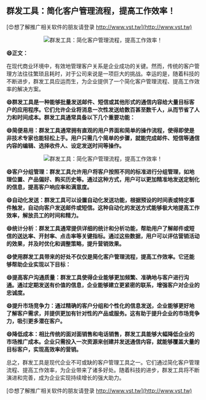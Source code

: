## **群发工具：简化客户管理流程，提高工作效率！**

[😍想了解推广相关软件的朋友请登录 http://www.vst.tw](http://www.vst.tw)

 <center><img src="https://vst.tw/MP4/tuiguang/png/1.png" alt="群发工具：简化客户管理流程，提高工作效率！"></center>

**😄正文：**

在现代商业环境中，有效地管理客户关系是企业成功的关键。然而，传统的客户管理方法往往繁琐且耗时，对于公司来说是一项巨大的挑战。幸运的是，随着科技的不断进步，群发工具应运而生，为企业提供了一个简化客户管理流程、提高工作效率的解决方案。

**😄群发工具是一种能够批量发送邮件、短信或其他形式的通信内容给大量目标客户的应用程序。它们允许企业将消息一次性发送给数百甚至数千人，从而节省了人力和时间成本。群发工具通常具备以下几个重要功能：**

**😄简便易用：群发工具通常拥有直观的用户界面和简单的操作流程，使得即使是非技术专家也能轻松上手。用户只需几个简单的步骤，就能完成邮件、短信等通信内容的编辑、选择收件人、设定发送时间等操作。**

 <center><img src="https://vst.tw/MP4/tuiguang/png/0.png" alt="群发工具：简化客户管理流程，提高工作效率！"></center>

**😄客户分组管理：群发工具允许用户将客户按照不同的标准进行分组管理，如地理位置、产品偏好、购买历史等。通过这种方式，用户可以更加精准地发送定制化的信息，提高客户响应率和满意度。**

**😄自动化发送：群发工具可以设置自动化发送功能，根据预设的时间表或特定事件触发，自动向客户发送邮件或短信。这种自动化的发送方式能够极大地提高工作效率，解放员工的时间和精力。**

**😄统计分析：群发工具通常提供详细的统计和分析功能，帮助用户了解邮件或短信的送达率、开封率、点击率等关键指标。通过这些数据，用户可以评估营销活动的效果，并及时优化和调整策略，提升营销效果。**

**😄使用群发工具带来的好处不仅仅是简化客户管理流程，提高工作效率。它还能够帮助企业实现以下目标：**

**😄提高客户沟通质量：群发工具使得企业能够更加频繁、准确地与客户进行沟通。通过定期发送有价值的信息，企业能够建立更紧密的联系，增强客户对企业的忠诚度。**

**😄提升市场竞争力：通过精确的客户分组和个性化的信息发送，企业能够更好地了解客户需求，并提供更加有针对性的产品或服务。这有助于提升企业的市场竞争力，吸引更多潜在客户。**

**😄降低成本：相比传统的面对面销售和电话销售，群发工具能够大幅降低企业的市场推广成本。企业只需投入一次资源来创建并发送通信内容，就能够覆盖大量的目标客户，实现高效率的营销。**

总之，群发工具是现代企业不可或缺的客户管理工具之一。它们通过简化客户管理流程、提高工作效率，为企业带来了诸多好处。随着科技的进步，群发工具将不断演进和完善，成为企业实现持续增长的强大助力。

[😍想了解推广相关软件的朋友请登录 http://www.vst.tw](http://www.vst.tw)



